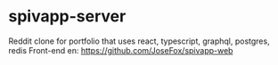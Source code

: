 # spivapp-server
Reddit clone for portfolio that uses react, typescript, graphql, postgres, redis
Front-end en: https://github.com/JoseFox/spivapp-web
